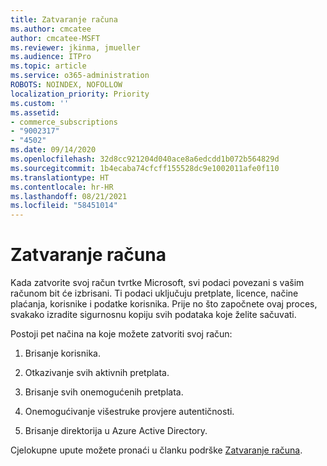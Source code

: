 ```yaml
---
title: Zatvaranje računa
ms.author: cmcatee
author: cmcatee-MSFT
ms.reviewer: jkinma, jmueller
ms.audience: ITPro
ms.topic: article
ms.service: o365-administration
ROBOTS: NOINDEX, NOFOLLOW
localization_priority: Priority
ms.custom: ''
ms.assetid:
- commerce_subscriptions
- "9002317"
- "4502"
ms.date: 09/14/2020
ms.openlocfilehash: 32d8cc921204d040ace8a6edcdd1b072b564829d
ms.sourcegitcommit: 1b4ecaba74cfcff155528dc9e1002011afe0f110
ms.translationtype: HT
ms.contentlocale: hr-HR
ms.lasthandoff: 08/21/2021
ms.locfileid: "58451014"
---
```

# <a name="how-to-close-your-account"></a>Zatvaranje računa

Kada zatvorite svoj račun tvrtke Microsoft, svi podaci povezani s vašim računom bit će izbrisani. Ti podaci uključuju pretplate, licence, načine plaćanja, korisnike i podatke korisnika. Prije no što započnete ovaj proces, svakako izradite sigurnosnu kopiju svih podataka koje želite sačuvati.

Postoji pet načina na koje možete zatvoriti svoj račun:

1. Brisanje korisnika.

2. Otkazivanje svih aktivnih pretplata.

3. Brisanje svih onemogućenih pretplata.

4. Onemogućivanje višestruke provjere autentičnosti.

5. Brisanje direktorija u Azure Active Directory.

Cjelokupne upute možete pronaći u članku podrške [Zatvaranje računa](https://docs.microsoft.com/microsoft-365/commerce/close-your-account).
